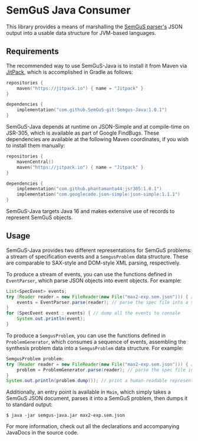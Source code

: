 # SemGuS Java Consumer

This library provides a means of marshalling the [SemGuS parser's](https://github.com/SemGuS-git/Semgus-Parser) JSON
output into a usable data structure for JVM-based languages.

## Requirements

The recommended way to use SemGuS-Java is to install it from Maven via [JitPack](https://jitpack.io/#SemGuS-git/Semgus-Java),
which is accomplished in Gradle as follows:
```kotlin
repositories {
    maven("https://jitpack.io") { name = "Jitpack" }
}

dependencies {
    implementation("com.github.SemGuS-git:Semgus-Java:1.0.1")
}
```
SemGuS-Java depends at runtime on JSON-Simple and at compile-time on JSR-305, which is available as part of Google
FindBugs. These dependencies are available at the following Maven coordinates, if you wish to install them manually:
```kotlin
repositories {
    mavenCentral()
    maven("https://jitpack.io") { name = "Jitpack" }
}

dependencies {
    implementation("com.github.phantamanta44:jsr305:1.0.1")
    implementation("com.googlecode.json-simple:json-simple:1.1.1")
}
```
SemGuS-Java targets Java 16 and makes extensive use of records to represent SemGuS objects.

## Usage

SemGuS-Java provides two different representations for SemGuS problems: a stream of specification events and a
`SemgusProblem` data structure. These are comparable to SAX-style and DOM-style XML parsing, respectively.

To produce a stream of events, you can use the functions defined in `EventParser`, which parse JSON objects into event
objects. For example:

```java
List<SpecEvent> events;
try (Reader reader = new FileReader(new File("max2-exp.sem.json"))) { // open a reader for the JSON file
    events = EventParser.parse(reader); // parse the spec file into a series of events
}
for (SpecEvent event : events) { // dump all the events to console
    System.out.println(event);
}
```

To produce a `SemgusProblem`, you can use the functions defined in `ProblemGenerator`, which consumes a sequence of
events, assembling the synthesis problem data into a `SemgusProblem` data structure. For example:

```java
SemgusProblem problem;
try (Reader reader = new FileReader(new File("max2-exp.sem.json"))) { // open a reader for the JSON file
    problem = ProblemGenerator.parse(reader); // parse the spec file into a SemGuS problem object
}
System.out.println(problem.dump()); // print a human-readable representation of the SemGuS problem
```

Additionally, an entry point is available in `Main`, which simply takes a SemGuS JSON document, parses it into a SemGuS
problem, then dumps it to standard output:

```shell
$ java -jar semgus-java.jar max2-exp.sem.json
```

For more information, check out all the declarations and accompanying JavaDocs in the source code.
